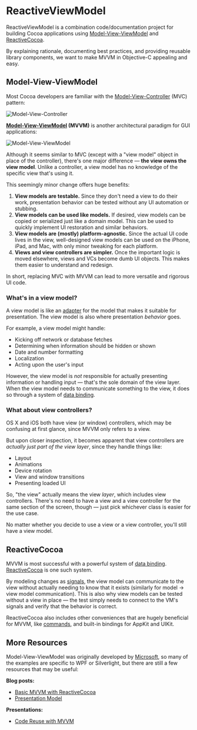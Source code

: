 # ReactiveViewModel

ReactiveViewModel is a combination code/documentation project for building Cocoa
applications using [Model-View-ViewModel](#model-view-viewmodel) and
[ReactiveCocoa](#reactivecocoa).

By explaining rationale, documenting best practices, and providing reusable
library components, we want to make MVVM in Objective-C appealing and easy.

## Model-View-ViewModel

Most Cocoa developers are familiar with the
[Model-View-Controller](http://en.wikipedia.org/wiki/Model-View-Controller)
(MVC) pattern:

![Model-View-Controller](https://f.cloud.github.com/assets/432536/867983/280867ea-f760-11e2-9425-8d1345ffdfb9.png)

**[Model-View-ViewModel](http://en.wikipedia.org/wiki/Model-View-ViewModel)
(MVVM)** is another architectural paradigm for GUI applications:

![Model-View-ViewModel](https://f.cloud.github.com/assets/432536/867984/291ed380-f760-11e2-9106-d3158320af39.png)

Although it seems similar to MVC (except with a "view model" object in place of
the controller), there's one major difference — **the view owns the view
model**. Unlike a controller, a view model has no knowledge of the specific view
that's using it.

This seemingly minor change offers huge benefits:

 1. **View models are testable.** Since they don't need a view to do their work,
    presentation behavior can be tested without any UI automation or stubbing.
 1. **View models can be used like models.** If desired, view models can be
    copied or serialized just like a domain model. This can be used to quickly
    implement UI restoration and similar behaviors.
 1. **View models are (mostly) platform-agnostic.** Since the actual UI code
    lives in the view, well-designed view models can be used on the iPhone,
    iPad, and Mac, with only minor tweaking for each platform.
 1. **Views and view controllers are simpler.** Once the important logic is
    moved elsewhere, views and VCs become dumb UI objects. This makes them
    easier to understand and redesign.

In short, replacing MVC with MVVM can lead to more versatile and rigorous UI
code.

### What's in a view model?

A view model is like an [adapter](http://en.wikipedia.org/wiki/Adapter_pattern)
for the model that makes it suitable for presentation. The view model is also
where presentation _behavior_ goes.

For example, a view model might handle:

 * Kicking off network or database fetches
 * Determining when information should be hidden or shown
 * Date and number formatting
 * Localization
 * Acting upon the user's input

However, the view model is _not_ responsible for actually presenting
information or handling input — that's the sole domain of the view layer. When
the view model needs to communicate something to the view, it does so through
a system of [data binding](#reactivecocoa).

### What about view controllers?

OS X and iOS both have view (or window) controllers, which may be confusing at
first glance, since MVVM only refers to a view.

But upon closer inspection, it becomes apparent that view controllers are
_actually just part of the view layer_, since they handle things like:

 * Layout
 * Animations
 * Device rotation
 * View and window transitions
 * Presenting loaded UI

So, "the view" actually means the view _layer_, which includes view controllers.
There's no need to have a view and a view controller for the same section of the
screen, though — just pick whichever class is easier for the use case.

No matter whether you decide to use a view or a view controller, you'll still
have a view model.

## ReactiveCocoa

MVVM is most successful with a powerful system of [data
binding](http://en.wikipedia.org/wiki/UI_data_binding).
[ReactiveCocoa](https://github.com/ReactiveCocoa/ReactiveCocoa) is one such
system.

By modeling changes as
[signals](https://github.com/ReactiveCocoa/ReactiveCocoa#introduction), the view
model can communicate to the view without actually needing to know that it
exists (similarly for model → view model communication). This is also
why view models can be tested without a view in place — the test simply needs to
connect to the VM's signals and verify that the behavior is correct.

ReactiveCocoa also includes other conveniences that are hugely beneficial for
MVVM, like
[commands](https://github.com/ReactiveCocoa/ReactiveCocoa/blob/master/Documentation/FrameworkOverview.md#commands),
and built-in bindings for AppKit and UIKit.

## More Resources

Model-View-ViewModel was originally developed by
[Microsoft](http://bit.ly/gQY00r), so many of the examples are specific to WPF
or Silverlight, but there are still a few resources that may be useful:

**Blog posts:**

 * [Basic MVVM with ReactiveCocoa](http://cocoasamurai.blogspot.com/2013/03/basic-mvvm-with-reactivecocoa.html)
 * [Presentation Model](http://martinfowler.com/eaaDev/PresentationModel.html)

**Presentations:**

 * [Code Reuse with MVVM](https://speakerdeck.com/jspahrsummers/code-reuse-with-mvvm)
